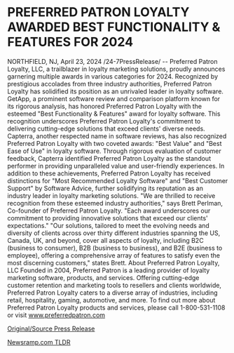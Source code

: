 # PREFERRED PATRON LOYALTY AWARDED BEST FUNCTIONALITY & FEATURES FOR 2024

NORTHFIELD, NJ, April 23, 2024 /24-7PressRelease/ -- Preferred Patron Loyalty, LLC, a trailblazer in loyalty marketing solutions, proudly announces garnering multiple awards in various categories for 2024. Recognized by prestigious accolades from three industry authorities, Preferred Patron Loyalty has solidified its position as an unrivaled leader in loyalty software.  GetApp, a prominent software review and comparison platform known for its rigorous analysis, has honored Preferred Patron Loyalty with the esteemed "Best Functionality & Features" award for loyalty software. This recognition underscores Preferred Patron Loyalty's commitment to delivering cutting-edge solutions that exceed clients' diverse needs.  Capterra, another respected name in software reviews, has also recognized Preferred Patron Loyalty with two coveted awards: "Best Value" and "Best Ease of Use" in loyalty software. Through rigorous evaluation of customer feedback, Capterra identified Preferred Patron Loyalty as the standout performer in providing unparalleled value and user-friendly experiences.  In addition to these achievements, Preferred Patron Loyalty has received distinctions for "Most Recommended Loyalty Software" and "Best Customer Support" by Software Advice, further solidifying its reputation as an industry leader in loyalty marketing solutions.  "We are thrilled to receive recognition from these esteemed industry authorities," says Brett Perlman, Co-founder of Preferred Patron Loyalty. "Each award underscores our commitment to providing innovative solutions that exceed our clients' expectations."  "Our solutions, tailored to meet the evolving needs and diversity of clients across over thirty different industries spanning the US, Canada, UK, and beyond, cover all aspects of loyalty, including B2C (business to consumer), B2B (business to business), and B2E (business to employee), offering a comprehensive array of features to satisfy even the most discerning customers," states Brett.  About Preferred Patron Loyalty, LLC Founded in 2004, Preferred Patron is a leading provider of loyalty marketing software, products, and services. Offering cutting-edge customer retention and marketing tools to resellers and clients worldwide, Preferred Patron Loyalty caters to a diverse array of industries, including retail, hospitality, gaming, automotive, and more.  To find out more about Preferred Patron Loyalty products and services, please call 1-800-531-1108 or visit www.preferredpatron.com 

[Original/Source Press Release](https://www.24-7pressrelease.com/press-release/510227/preferred-patron-loyalty-awarded-best-functionality-features-for-2024) 

[Newsramp.com TLDR](https://newsramp.com/None) 
